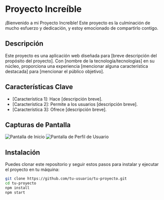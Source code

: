 # Proyecto Increíble

¡Bienvenido a mi Proyecto Increíble! Este proyecto es la culminación de mucho esfuerzo y dedicación, y estoy emocionado de compartirlo contigo.

## Descripción

Este proyecto es una aplicación web diseñada para [breve descripción del propósito del proyecto]. Con [nombre de la tecnología/tecnologías] en su núcleo, proporciona una experiencia [mencionar alguna característica destacada] para [mencionar el público objetivo].

## Características Clave

- [Característica 1]: Hace [descripción breve].
- [Característica 2]: Permite a los usuarios [descripción breve].
- [Característica 3]: Ofrece [descripción breve].

## Capturas de Pantalla

![Pantalla de Inicio](screenshots/home.png)
![Pantalla de Perfil de Usuario](screenshots/profile.png)

## Instalación

Puedes clonar este repositorio y seguir estos pasos para instalar y ejecutar el proyecto en tu máquina:

```bash
git clone https://github.com/tu-usuario/tu-proyecto.git
cd tu-proyecto
npm install
npm start
